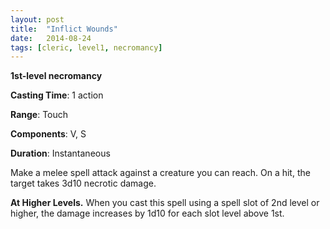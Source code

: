 ```yaml
---
layout: post
title:  "Inflict Wounds"
date:   2014-08-24
tags: [cleric, level1, necromancy]
---
```


**1st-level necromancy**

**Casting Time**: 1 action

**Range**: Touch

**Components**: V, S

**Duration**: Instantaneous

Make a melee spell attack against a creature you can
reach. On a hit, the target takes 3d10 necrotic damage.

**At Higher Levels.** When you cast this spell using a
spell slot of 2nd level or higher, the damage increases by
1d10 for each slot level above 1st.
